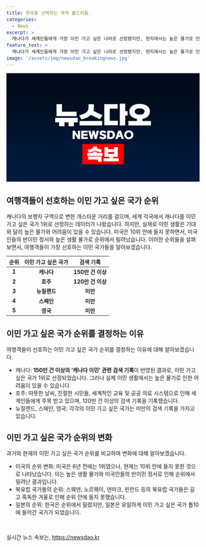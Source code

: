 ```yaml
---
title: 한국을 선택하는 국적 홀드러들.
categories:
  - News
excerpt: >
  캐나다가 세계인들에게 가장 이민 가고 싶은 나라로 선정됐지만, 현지에서는 높은 물가로 인한 어려움을 겪고 있다. 호주는 따뜻한 날씨와 좋은 시민들로 주목 받고 있으며, 미국은 높은 생활 물가와 반이민 정서로 순위에서 밀려났다. 유럽 부유국이 상위 10위 안에 들었으며, 한국은 순위 안에 들지 못하고 일본만 아시아에서 톱10에 들어간 국가가 됐다.
feature_text: >
  캐나다가 세계인들에게 가장 이민 가고 싶은 나라로 선정됐지만, 현지에서는 높은 물가로 인한 어려움을 겪고 있다. 호주는 따뜻한 날씨와 좋은 시민들로 주목 받고 있으며, 미국은 높은 생활 물가와 반이민 정서로 순위에서 밀려났다. 유럽 부유국이 상위 10위 안에 들었으며, 한국은 순위 안에 들지 못하고 일본만 아시아에서 톱10에 들어간 국가가 됐다.
image: '/assets/img/newsdao_breakingnews.jpg'
---
```


<p><img src="/assets/img/newsdao_breakingnews.jpg" alt="bookingtag 속보" /></p>

<h2 data-ke-size="size26">여행객들이 선호하는 이민 가고 싶은 국가 순위</h2>

<p data-ke-size="size16">캐나다의 보행자 구역으로 변한 개스타운 거리를 걸으며, 세계 각국에서 캐나다를 이민 가고 싶은 국가 1위로 선정하는 데이터가 나왔습니다. 하지만, 실제로 이민 생활은 기대와 달리 높은 물가와 어려움이 있을 수 있습니다. 미국은 10위 안에 들지 못하면서, 미국인들의 반이민 정서와 높은 생활 물가로 순위에서 밀려났습니다. 이러한 순위들을 살펴보면서, 여행객들이 가장 선호하는 이민 국가들을 알아보겠습니다.</p>

<table>
<thead>
<tr>
<th style="text-align: center;">순위</th>
<th style="text-align: center;">이민 가고 싶은 국가</th>
<th style="text-align: center;">검색 기록</th>
</tr>
</thead>
<tbody>
<tr>
<td style="text-align: center; height: 17px;"><b>1</b></td>
<td style="text-align: center;"><b>캐나다</b></td>
<td style="text-align: center;"><b>150만 건 이상</b></td>
</tr>
<tr>
<td style="text-align: center; height: 17px;"><b>2</b></td>
<td style="text-align: center;"><b>호주</b></td>
<td style="text-align: center;"><b>120만 건 이상</b></td>
</tr>
<tr>
<td style="text-align: center; height: 17px;"><b>3</b></td>
<td style="text-align: center;"><b>뉴질랜드</b></td>
<td style="text-align: center;"><b>미만</b></td>
</tr>
<tr>
<td style="text-align: center; height: 17px;"><b>4</b></td>
<td style="text-align: center;"><b>스페인</b></td>
<td style="text-align: center;"><b>미만</b></td>
</tr>
<tr>
<td style="text-align: center; height: 17px;"><b>5</b></td>
<td style="text-align: center;"><b>영국</b></td>
<td style="text-align: center;"><b>미만</b></td>
</tr>
</tbody>
</table>

<h2 data-ke-size="size26">이민 가고 싶은 국가 순위를 결정하는 이유</h2>

<p data-ke-size="size16">여행객들이 선호하는 이민 가고 싶은 국가 순위를 결정하는 이유에 대해 알아보겠습니다. </p>

<ul>
<li>캐나다: <b>150만 건 이상의 ‘캐나다 이민’ 관련 검색 기록</b>이 반영된 결과로, 이민 가고 싶은 국가 1위로 선정되었습니다. 그러나 실제 이민 생활에서는 높은 물가로 인한 어려움이 있을 수 있습니다.</li>
<li>호주: 따뜻한 날씨, 친절한 시민들, 세계적인 교육 및 공공 의료 시스템으로 인해 세계인들에게 주목 받고 있으며, 120만 건 이상의 검색 기록을 기록했습니다.</li>
<li>뉴질랜드, 스페인, 영국: 각각의 이민 가고 싶은 국가는 미만의 검색 기록을 가지고 있습니다.</li>
</ul>

<h2 data-ke-size="size26">이민 가고 싶은 국가 순위의 변화</h2>

<p data-ke-size="size16">과거와 현재의 이민 가고 싶은 국가 순위를 비교하여 변화에 대해 알아보겠습니다. </p>

<ul>
<li>미국의 순위 변화: 미국은 6년 전에는 1위였으나, 현재는 10위 안에 들지 못한 것으로 나타났습니다. 이는 높은 생활 물가와 미국인들의 반이민 정서로 인해 순위에서 밀려난 결과입니다.</li>
<li>북유럽 국가들의 순위: 스웨덴, 노르웨이, 덴마크, 핀란드 등의 북유럽 국가들은 길고 혹독한 겨울로 인해 순위 안에 들지 못했습니다.</li>
<li>일본의 순위: 한국은 순위에서 밀렸지만, 일본은 유일하게 이민 가고 싶은 국가 톱10에 들어간 국가가 되었습니다.</li>
</ul>

<p data-ke-size="size16">&nbsp;</p>
실시간 뉴스 속보는, <a href="https://newsdao.kr" rel="dofollow">https://newsdao.kr</a>


